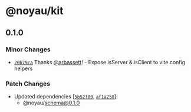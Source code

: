# @noyau/kit

## 0.1.0

### Minor Changes

- [`20b79ca`](https://github.com/noyaujs/noyau/commit/20b79ca897a2e6c7fb72548faca0b6b3ac94f1af) Thanks [@arbassett](https://github.com/arbassett)! - Expose isServer & isClient to vite config helpers

### Patch Changes

- Updated dependencies [[`5b52f00`](https://github.com/noyaujs/noyau/commit/5b52f008bc9bb1549bd297a6acbf52e784232527), [`af1a258`](https://github.com/noyaujs/noyau/commit/af1a258fa8aba7d031047a9ad957ee20c39ef9e8)]:
  - @noyau/schema@0.1.0
